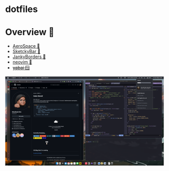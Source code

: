 # dotfiles

# Overview 🥞

- [AeroSpace 🚀](https://github.com/nikitabobko/AeroSpace)
- [SketckyBar 🎨](https://github.com/FelixKratz/SketchyBar)
- [JankyBorders 🔳](https://github.com/FelixKratz/JankyBorders)
- [neovim 💬](https://github.com/neovim/neovim)
- ~~[yabai 🪟](https://github.com/koekeishiya/yabai)~~

<img width="2560" alt="16NOV24" src="screenshots/desktop.png">
